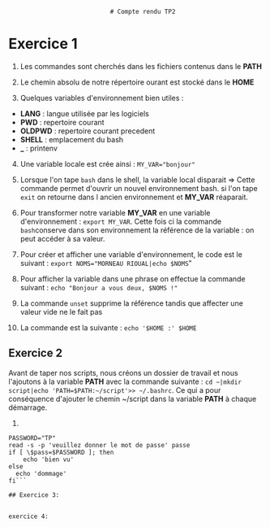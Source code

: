                                 # Compte rendu TP2
  # Exercice 1
 
1) Les commandes sont cherchés dans les fichiers contenus dans le **PATH**

2) Le chemin absolu de notre répertoire ourant est stocké dans le **HOME**

3) Quelques variables d'environnement bien utiles :
* **LANG** : langue utilisée par les logiciels
* **PWD** : repertoire courant
* **OLDPWD** : repertoire courant precedent
* **SHELL** : emplacement du bash
* **\_** : printenv

4) Une variable locale est crée ainsi : `MY_VAR="bonjour"`

5) Lorsque l'on tape `bash` dans le shell, la variable local disparait => Cette commande permet d'ouvrir un nouvel environnement bash. si l'on tape `exit` on retourne dans l ancien environnement et **MY_VAR** réaparait.

6) Pour transformer notre variable **MY_VAR** en une variable d'environnement  : `export MY_VAR`. Cette fois ci la commande `bash`conserve dans son environnement la référence de la variable : on peut accéder à sa valeur.

7) Pour créer et afficher une variable d'environnement, le code est le suivant : `export NOMS="MORNEAU RIOUAL|echo $NOMS`"

8) Pour afficher la variable dans une phrase on effectue la commande suivant : `echo "Bonjour a vous deux, $NOMS !"`

9) La commande `unset` supprime la référence tandis que affecter une valeur vide ne le fait pas

10) La commande est la suivante : `echo '$HOME :' $HOME`

## Exercice 2

Avant de taper nos scripts, nous créons un dossier de travail et nous l'ajoutons à la variable **PATH** avec la commande suivante : 
`cd ~|mkdir script|echo 'PATH=$PATH:~/script'>> ~/.bashrc`. Ce qui a pour conséquence d'ajouter le chemin ~/script dans la variable **PATH** à chaque démarrage.

1) 

```#!bin/bash
PASSWORD="TP"
read -s -p 'veuillez donner le mot de passe' passe
if [ \$pass=$PASSWORD ]; then
    echo 'bien vu'
else
  echo 'dommage'
fi```

## Exercice 3:


exercice 4:
